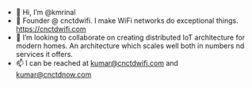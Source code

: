 - 👋 Hi, I’m @kmrinal
- 👀 Founder @ cnctdwifi. I make WiFi networks do exceptional things. https://cnctdwifi.com
- 💞️ I’m looking to collaborate on creating distributed IoT architecture for modern homes. An architecture which scales well both in numbers nd services it offers. 
- 📫 I can be reached at kumar@cnctdwifi.com and kumar@cnctdnow.com

<!---
kmrinal/kmrinal is a ✨ special ✨ repository because its `README.md` (this file) appears on your GitHub profile.
You can click the Preview link to take a look at your changes.
--->
